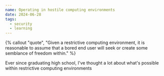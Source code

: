 ```yaml
---
name: Operating in hostile computing environments
date: 2024-06-28
tags:
  - security
  - learning
---
```


{% callout "quote", "Given a restrictive computing environment, it is reasonable to assume that a bored end user will seek or create some semblance of freedom within." %}

Ever since graduating high school, I've thought a lot about what's possible within restrictive computing environments
